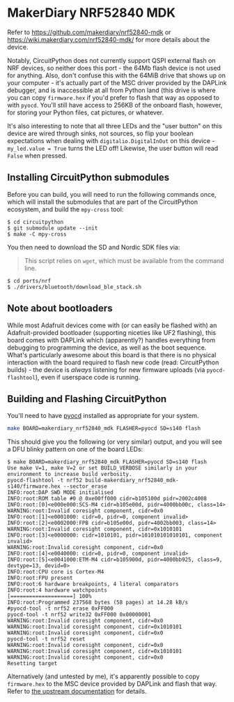 # MakerDiary NRF52840 MDK

Refer to https://github.com/makerdiary/nrf52840-mdk or
https://wiki.makerdiary.com/nrf52840-mdk/ for more details about the device.

Notably, CircuitPython does not currently support QSPI external flash on NRF
devices, so neither does this port - the 64Mb flash device is not used for
anything. Also, don't confuse this with the 64MiB drive that shows up on your
computer - it's actually part of the MSC driver provided by the DAPLink
debugger, and is inaccessible at all from Python land (this drive is where you
can copy `firmware.hex` if you'd prefer to flash that way as opposed to with
`pyocd`. You'll still have access to 256KB of the onboard flash, however, for
storing your Python files, cat pictures, or whatever.

It's also interesting to note that all three LEDs and the "user button" on this
device are wired through sinks, not sources, so flip your boolean expectations
when dealing with `digitalio.DigitalInOut` on this device - `my_led.value =
True` turns the LED off!  Likewise, the user button will read `False` when
pressed.

## Installing CircuitPython submodules

Before you can build, you will need to run the following commands once, which
will install the submodules that are part of the CircuitPython ecosystem, and
build the `mpy-cross` tool:

```
$ cd circuitpython
$ git submodule update --init
$ make -C mpy-cross
```

You then need to download the SD and Nordic SDK files via:

> This script relies on `wget`, which must be available from the command line.

```
$ cd ports/nrf
$ ./drivers/bluetooth/download_ble_stack.sh
```

## Note about bootloaders

While most Adafruit devices come with (or can easily be flashed with) an
Adafruit-provided bootloader (supporting niceties like UF2 flashing), this
board comes with DAPLink which (apparently?) handles everything from debugging
to programming the device, as well as the boot sequence. What's particularly
awesome about this board is that there is no physical interaction with the board
required to flash new code (read: CircuitPython builds) - the device is _always_
listening for new firmware uploads (via `pyocd-flashtool`), even if userspace
code is running.

## Building and Flashing CircuitPython

You'll need to have [pyocd](https://github.com/mbedmicro/pyOCD) installed as
appropriate for your system.

```sh
make BOARD=makerdiary_nrf52840_mdk FLASHER=pyocd SD=s140 flash
```

This should give you the following (or very similar) output, and you will see
a DFU blinky pattern on one of the board LEDs:

```
$ make BOARD=makerdiary_nrf52840_mdk FLASHER=pyocd SD=s140 flash
Use make V=1, make V=2 or set BUILD_VERBOSE similarly in your environment to increase build verbosity.
pyocd-flashtool -t nrf52 build-makerdiary_nrf52840_mdk-s140/firmware.hex --sector_erase
INFO:root:DAP SWD MODE initialised
INFO:root:ROM table #0 @ 0xe00ff000 cidr=b105100d pidr=2002c4008
INFO:root:[0]<e000e000:SCS-M4 cidr=b105e00d, pidr=4000bb00c, class=14>
WARNING:root:Invalid coresight component, cidr=0x0
INFO:root:[1]<e0001000: cidr=0, pidr=0, component invalid>
INFO:root:[2]<e0002000:FPB cidr=b105e00d, pidr=4002bb003, class=14>
WARNING:root:Invalid coresight component, cidr=0x1010101
INFO:root:[3]<e0000000: cidr=1010101, pidr=101010101010101, component invalid>
WARNING:root:Invalid coresight component, cidr=0x0
INFO:root:[4]<e0040000: cidr=0, pidr=0, component invalid>
INFO:root:[5]<e0041000:ETM-M4 cidr=b105900d, pidr=4000bb925, class=9, devtype=13, devid=0>
INFO:root:CPU core is Cortex-M4
INFO:root:FPU present
INFO:root:6 hardware breakpoints, 4 literal comparators
INFO:root:4 hardware watchpoints
[====================] 100%
INFO:root:Programmed 237568 bytes (58 pages) at 14.28 kB/s
#pyocd-tool -t nrf52 erase 0xFF000
pyocd-tool -t nrf52 write32 0xFF000 0x00000001
WARNING:root:Invalid coresight component, cidr=0x0
WARNING:root:Invalid coresight component, cidr=0x1010101
WARNING:root:Invalid coresight component, cidr=0x0
pyocd-tool -t nrf52 reset
WARNING:root:Invalid coresight component, cidr=0x0
WARNING:root:Invalid coresight component, cidr=0x1010101
WARNING:root:Invalid coresight component, cidr=0x0
Resetting target
```

Alternatively (and untested by me), it's apparently possible to copy
`firmware.hex` to the MSC device provided by DAPLink and flash that way. Refer
to [the upstream
documentation](https://wiki.makerdiary.com/nrf52840-mdk/getting-started/#drag-n-drop-programming)
for details.
